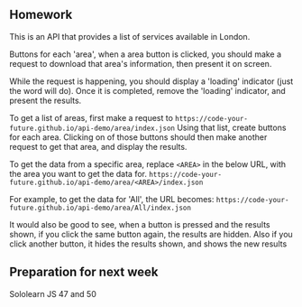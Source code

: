 Homework
---

This is an API that provides a list of services available in London.

Buttons for each 'area', when a area button is clicked, you should make a request to download that area's information, then present it on screen.

While the request is happening, you should display a 'loading' indicator (just the word will do).
Once it is completed, remove the 'loading' indicator, and present the results.

To get a list of areas, first make a request to `https://code-your-future.github.io/api-demo/area/index.json`
Using that list, create buttons for each area.
Clicking on of those buttons should then make another request to get that area, and display the results.

To get the data from a specific area, replace `<AREA>` in the below URL, with the area you want to get the data for.
`https://code-your-future.github.io/api-demo/area/<AREA>/index.json`

For example, to get the data for 'All', the URL becomes: `https://code-your-future.github.io/api-demo/area/All/index.json`


It would also be good to see, when a button is pressed and the results shown, if you click the same button again, the results are hidden.
Also if you click another button, it hides the results shown, and shows the new results


## Preparation for next week
Sololearn JS 47 and 50
